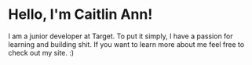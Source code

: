# Hello, I'm Caitlin Ann!

I am a junior developer at Target. To put it simply, I have a passion for learning and building shit. If you want to learn more about me feel free to check out my site. :) 